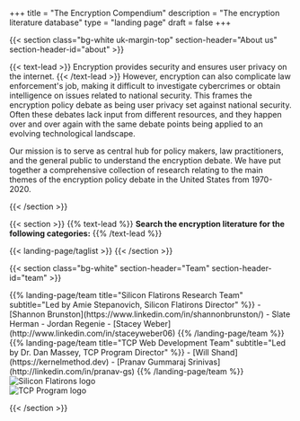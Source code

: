 +++
title = "The Encryption Compendium"
description = "The encryption literature database"
type = "landing page"
draft = false
+++

<!-- About -->

{{< section
  class="bg-white uk-margin-top"
  section-header="About us"
  section-header-id="about" >}}

<p>
  {{< text-lead >}}
  Encryption provides security and ensures user privacy on the internet.
  {{< /text-lead >}}
  However, encryption can also complicate law enforcement's job, making it difficult to investigate cybercrimes or obtain intelligence on issues related to national security. This frames the encryption policy debate as being user privacy set against national security. Often these debates lack input from different resources, and they happen over and over again with the same debate points being applied to an evolving technological landscape.
</p>

<p>
  Our mission is to serve as central hub for policy makers, law practitioners, and the general public to understand the encryption debate. We have put together a comprehensive collection of research relating to the main themes of the encryption policy debate in the United States from 1970-2020.
</p>

{{< /section >}}

<!-- Tag search -->
{{< section >}}
{{% text-lead %}}
**Search the encryption literature for the following categories:**
{{% /text-lead %}}

{{< landing-page/taglist >}}
{{< /section >}}

<!-- Team -->

{{< section
  class="bg-white"
  section-header="Team"
  section-header-id="team" >}}

<div class="uk-child-width-1-2@m uk-margin-top uk-grid-large uk-text-middle" uk-grid>
  {{% landing-page/team
    title="Silicon Flatirons Research Team"
    subtitle="Led by Amie Stepanovich, Silicon Flatirons Director" %}}
  - [Shannon Brunston](https://www.linkedin.com/in/shannonbrunston/)
  - Slate Herman
  - Jordan Regenie
  - [Stacey Weber](http://www.linkedin.com/in/staceyweber06)
  {{% /landing-page/team %}}
  {{% landing-page/team
    title="TCP Web Development Team"
    subtitle="Led by Dr. Dan Massey, TCP Program Director" %}}
  - [Will Shand](https://kernelmethod.dev)
  - [Pranav Gummaraj Srinivas](http://linkedin.com/in/pranav-gs)
  {{% /landing-page/team %}}

  <div class="uk-margin-remove-top uk-flex uk-flex-middle">
    <img
      src="/img/silicon_flatirons_logo.gif"
      alt="Silicon Flatirons logo">
  </div>

  <div class="uk-margin-remove-top uk-flex uk-flex-middle">
    <img
      src="/img/tcp_logo.png"
      alt="TCP Program logo">
  </div>

</div>

{{< /section >}}
